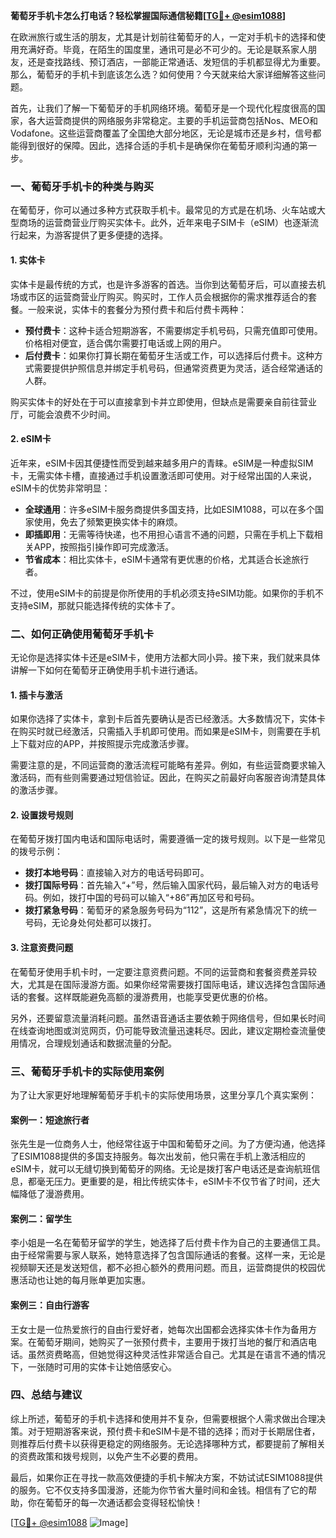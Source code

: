 **葡萄牙手机卡怎么打电话？轻松掌握国际通信秘籍[[TG💪+ @esim1088](https://t.me/s/esim1088)]**

在欧洲旅行或生活的朋友，尤其是计划前往葡萄牙的人，一定对手机卡的选择和使用充满好奇。毕竟，在陌生的国度里，通讯可是必不可少的。无论是联系家人朋友，还是查找路线、预订酒店，一部能正常通话、发短信的手机都显得尤为重要。那么，葡萄牙的手机卡到底该怎么选？如何使用？今天就来给大家详细解答这些问题。

首先，让我们了解一下葡萄牙的手机网络环境。葡萄牙是一个现代化程度很高的国家，各大运营商提供的网络服务非常稳定。主要的手机运营商包括Nos、MEO和Vodafone。这些运营商覆盖了全国绝大部分地区，无论是城市还是乡村，信号都能得到很好的保障。因此，选择合适的手机卡是确保你在葡萄牙顺利沟通的第一步。

### **一、葡萄牙手机卡的种类与购买**

在葡萄牙，你可以通过多种方式获取手机卡。最常见的方式是在机场、火车站或大型商场的运营商营业厅购买实体卡。此外，近年来电子SIM卡（eSIM）也逐渐流行起来，为游客提供了更多便捷的选择。

#### **1. 实体卡**
实体卡是最传统的方式，也是许多游客的首选。当你到达葡萄牙后，可以直接去机场或市区的运营商营业厅购买。购买时，工作人员会根据你的需求推荐适合的套餐。一般来说，实体卡的套餐分为预付费卡和后付费卡两种：

- **预付费卡**：这种卡适合短期游客，不需要绑定手机号码，只需充值即可使用。价格相对便宜，适合偶尔需要打电话或上网的用户。
- **后付费卡**：如果你打算长期在葡萄牙生活或工作，可以选择后付费卡。这种方式需要提供护照信息并绑定手机号码，但通常资费更为灵活，适合经常通话的人群。

购买实体卡的好处在于可以直接拿到卡并立即使用，但缺点是需要亲自前往营业厅，可能会浪费不少时间。

#### **2. eSIM卡**
近年来，eSIM卡因其便捷性而受到越来越多用户的青睐。eSIM是一种虚拟SIM卡，无需实体卡槽，直接通过手机设置激活即可使用。对于经常出国的人来说，eSIM卡的优势非常明显：

- **全球通用**：许多eSIM卡服务商提供多国支持，比如ESIM1088，可以在多个国家使用，免去了频繁更换实体卡的麻烦。
- **即插即用**：无需等待快递，也不用担心语言不通的问题，只需在手机上下载相关APP，按照指引操作即可完成激活。
- **节省成本**：相比实体卡，eSIM卡通常有更优惠的价格，尤其适合长途旅行者。

不过，使用eSIM卡的前提是你所使用的手机必须支持eSIM功能。如果你的手机不支持eSIM，那就只能选择传统的实体卡了。

### **二、如何正确使用葡萄牙手机卡**

无论你是选择实体卡还是eSIM卡，使用方法都大同小异。接下来，我们就来具体讲解一下如何在葡萄牙正确使用手机卡进行通话。

#### **1. 插卡与激活**
如果你选择了实体卡，拿到卡后首先要确认是否已经激活。大多数情况下，实体卡在购买时就已经激活，只需插入手机即可使用。而如果是eSIM卡，则需要在手机上下载对应的APP，并按照提示完成激活步骤。

需要注意的是，不同运营商的激活流程可能略有差异。例如，有些运营商要求输入激活码，而有些则需要通过短信验证。因此，在购买之前最好向客服咨询清楚具体的激活步骤。

#### **2. 设置拨号规则**
在葡萄牙拨打国内电话和国际电话时，需要遵循一定的拨号规则。以下是一些常见的拨号示例：

- **拨打本地号码**：直接输入对方的电话号码即可。
- **拨打国际号码**：首先输入“+”号，然后输入国家代码，最后输入对方的电话号码。例如，拨打中国的号码可以输入“+86”再加区号和号码。
- **拨打紧急号码**：葡萄牙的紧急服务号码为“112”，这是所有紧急情况下的统一号码，无论身处何处都可以拨打。

#### **3. 注意资费问题**
在葡萄牙使用手机卡时，一定要注意资费问题。不同的运营商和套餐资费差异较大，尤其是在国际漫游方面。如果你经常需要拨打国际电话，建议选择包含国际通话的套餐。这样既能避免高额的漫游费用，也能享受更优惠的价格。

另外，还要留意流量消耗问题。虽然语音通话主要依赖于网络信号，但如果长时间在线查询地图或浏览网页，仍可能导致流量迅速耗尽。因此，建议定期检查流量使用情况，合理规划通话和数据流量的分配。

### **三、葡萄牙手机卡的实际使用案例**

为了让大家更好地理解葡萄牙手机卡的实际使用场景，这里分享几个真实案例：

#### **案例一：短途旅行者**
张先生是一位商务人士，他经常往返于中国和葡萄牙之间。为了方便沟通，他选择了ESIM1088提供的多国支持服务。每次出发前，他只需在手机上激活相应的eSIM卡，就可以无缝切换到葡萄牙的网络。无论是拨打客户电话还是查询航班信息，都毫无压力。更重要的是，相比传统实体卡，eSIM卡不仅节省了时间，还大幅降低了漫游费用。

#### **案例二：留学生**
李小姐是一名在葡萄牙留学的学生，她选择了后付费卡作为自己的主要通信工具。由于经常需要与家人联系，她特意选择了包含国际通话的套餐。这样一来，无论是视频聊天还是发送短信，都不必担心额外的费用问题。而且，运营商提供的校园优惠活动也让她的每月账单更加实惠。

#### **案例三：自由行游客**
王女士是一位热爱旅行的自由行爱好者，她每次出国都会选择实体卡作为备用方案。在葡萄牙期间，她购买了一张预付费卡，主要用于拨打当地的餐厅和酒店电话。虽然资费略高，但她觉得这种灵活性非常适合自己。尤其是在语言不通的情况下，一张随时可用的实体卡让她倍感安心。

### **四、总结与建议**

综上所述，葡萄牙的手机卡选择和使用并不复杂，但需要根据个人需求做出合理决策。对于短期游客来说，预付费卡和eSIM卡是不错的选择；而对于长期居住者，则推荐后付费卡以获得更稳定的网络服务。无论选择哪种方式，都要提前了解相关的资费政策和拨号规则，以免产生不必要的费用。

最后，如果你正在寻找一款高效便捷的手机卡解决方案，不妨试试ESIM1088提供的服务。它不仅支持多国漫游，还能为你节省大量时间和金钱。相信有了它的帮助，你在葡萄牙的每一次通话都会变得轻松愉快！

[[TG💪+ @esim1088](https://t.me/s/esim1088) ![Image](https://i.postimg.cc/4NQfJmqS/Snipaste-2025-05-13-00-14-12.png)]
